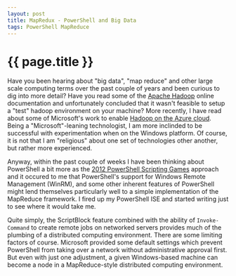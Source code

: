 ```yaml
---
layout: post
title: MapRedux - PowerShell and Big Data
tags: PowerShell MapReduce
---
```

{{ page.title }}
====================
Have you been hearing about "big data", "map reduce" and other large scale computing terms over the past couple of years and been 
curious to dig into more detail? Have you read some of the [Apache Hadoop](http://hadoop.apache.org/) online documentation and unfortunately concluded that it 
wasn't feasible to setup a "test" hadoop environment on your machine? More recently, I have read about some of Microsoft's work to 
enable [Hadoop on the Azure cloud](https://www.hadooponazure.com/). Being a "Microsoft"-leaning technologist, I am more inclinded to be successful with experimentation 
when on the Windows platform. Of course, it is not that I am "religious" about one set of technologies other another, but rather more experienced.

Anyway, within the past couple of weeks I have been thinking about PowerShell a bit more as the [2012 PowerShell Scripting Games](http://blogs.technet.com/b/heyscriptingguy/archive/2012/03/27/how-to-register-for-the-2012-powershell-scripting-games.aspx)
approach and it occured to me that PowerShell's support for Windows Remote Management (WinRM), and some other inherent features of PowerShell 
might lend themselves particularly well to a simple implementation of the MapReduce framework. I fired up my PowerShell ISE and started 
writing just to see where it would take me.

Quite simply, the ScriptBlock feature combined with the ability of `Invoke-Command` to create remote jobs on networked servers provides 
much of the plumbing of a distributed computing environment. There are some limiting factors of course. Microsoft provided some default 
settings which prevent PowerShell from taking over a network without administrative approval first. But even with just one adjustment, 
a given Windows-based machine can become a node in a MapReduce-style distributed computing environment. 
